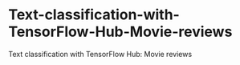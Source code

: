 # Text-classification-with-TensorFlow-Hub-Movie-reviews
Text classification with TensorFlow Hub: Movie reviews
